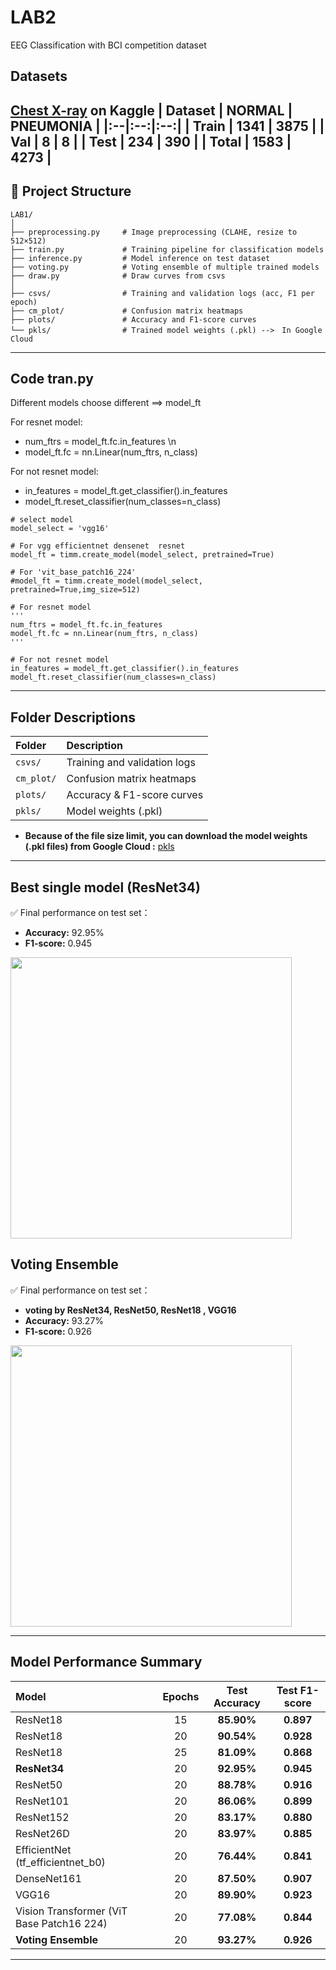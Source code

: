 # LAB2
EEG Classification with BCI competition dataset

## Datasets
[Chest X-ray](https://www.kaggle.com/datasets/paultimothymooney/chest-xray-pneumonia) on Kaggle
| Dataset | NORMAL | PNEUMONIA |
|:--|:--:|:--:|
| Train | **1341** | **3875** |
| Val | **8** | **8** |
| Test | **234** | **390** |
| **Total** | **1583** | **4273** |
---

## 📁 Project Structure
```
LAB1/
│
├── preprocessing.py     # Image preprocessing (CLAHE, resize to 512×512)
├── train.py             # Training pipeline for classification models
├── inference.py         # Model inference on test dataset
├── voting.py            # Voting ensemble of multiple trained models
├── draw.py              # Draw curves from csvs
│
├── csvs/                # Training and validation logs (acc, F1 per epoch)
├── cm_plot/             # Confusion matrix heatmaps
├── plots/               # Accuracy and F1-score curves
└── pkls/                # Trained model weights (.pkl) -->　In Google Cloud
```
---
## Code tran.py
Different models choose different ==> model_ft

For resnet model:
- num_ftrs = model_ft.fc.in_features \n
- model_ft.fc = nn.Linear(num_ftrs, n_class) 

For not resnet model:
- in_features = model_ft.get_classifier().in_features
- model_ft.reset_classifier(num_classes=n_class)
```
# select model
model_select = 'vgg16'

# For vgg efficientnet densenet  resnet
model_ft = timm.create_model(model_select, pretrained=True)

# For 'vit_base_patch16_224'
#model_ft = timm.create_model(model_select, pretrained=True,img_size=512) 

# For resnet model
'''
num_ftrs = model_ft.fc.in_features
model_ft.fc = nn.Linear(num_ftrs, n_class)
'''

# For not resnet model
in_features = model_ft.get_classifier().in_features
model_ft.reset_classifier(num_classes=n_class)
```
---
## Folder Descriptions

| Folder | Description |
|:--|:--|
| `csvs/` | Training and validation logs | 
| `cm_plot/` | Confusion matrix heatmaps | 
| `plots/` | Accuracy & F1-score curves |
| `pkls/` | Model weights (.pkl) | 
- **Because of the file size limit, you can download the model weights (.pkl files) from Google Cloud :** [pkls](https://drive.google.com/drive/folders/1MaRhkFk5fxD5Tn6RfLvimDjYHDQ80gMe?usp=sharing)
---
## Best single model (ResNet34)

✅ Final performance on test set：  
- **Accuracy:** 92.95%  
- **F1-score:** 0.945  
<img src="cm_plots/cm_5_resnet34_ep_20.pkl.png" width="450">

## Voting Ensemble 

✅ Final performance on test set：  
- **voting by ResNet34, ResNet50, ResNet18 , VGG16**
- **Accuracy:** 93.27%  
- **F1-score:** 0.926  
<img src="cm_plots/cm_voted.png" width="450">

---
## Model Performance Summary  

| Model | Epochs | Test Accuracy | Test F1-score |
|:--|:--:|:--:|:--:|
| ResNet18 | 15 | **85.90%** | **0.897** |
| ResNet18 | 20 | **90.54%** | **0.928** |
| ResNet18 | 25 | **81.09%** | **0.868** |
| **ResNet34** | 20 | **92.95%** | **0.945** |
| ResNet50 | 20 | **88.78%** | **0.916** |
| ResNet101 | 20 | **86.06%** | **0.899** |
| ResNet152 | 20 | **83.17%** | **0.880** |
| ResNet26D | 20 | **83.97%** | **0.885** |
| EfficientNet (tf_efficientnet_b0) | 20 | **76.44%** | **0.841** |
| DenseNet161 | 20 | **87.50%** | **0.907** |
| VGG16 | 20 | **89.90%** | **0.923** |
| Vision Transformer (ViT Base Patch16 224) | 20 | **77.08%** | **0.844** |
| **Voting Ensemble** | 20 |**93.27%** |  **0.926** |
---

